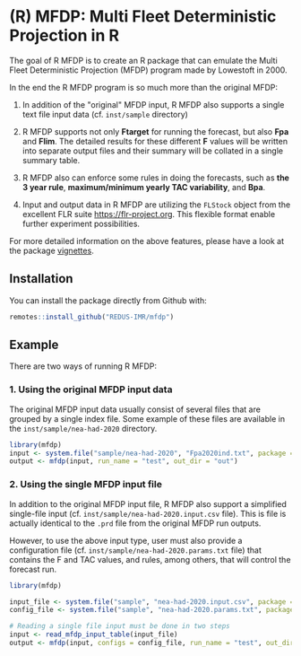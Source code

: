 
# (R) MFDP: Multi Fleet Deterministic Projection in R

<!-- badges: start -->
<!-- badges: end -->

The goal of R MFDP is to create an R package that can emulate the Multi 
Fleet Deterministic Projection (MFDP) program made by Lowestoft in 2000.

In the end the R MFDP program is so much more than the original MFDP:

1. In addition of the "original" MFDP input, R MFDP also supports a single
text file input data (cf. `inst/sample` directory)

2. R MFDP supports not only **Ftarget** for running the forecast, but also
**Fpa** and **Flim**. The detailed results for these different **F** values
will be written into separate output files and their summary will be collated in
a single summary table.

3. R MFDP also can enforce some rules in doing the forecasts, such as **the 3 year rule**,  **maximum/minimum yearly TAC variability**, and **Bpa**.

4. Input and output data in R MFDP are utilizing the `FLStock` object from the
excellent FLR suite <https://flr-project.org>. This flexible format enable
further experiment possibilities.

For more detailed information on the above features, please have a look at the package 
[vignettes](https://redus-imr.github.io/mfdp/articles/).

## Installation

You can install the package directly from Github with:

``` r
remotes::install_github("REDUS-IMR/mfdp")
```

## Example

There are two ways of running R MFDP:

### 1. Using the original MFDP input data

The original MFDP input data usually consist of several files that
are grouped by a single index file. Some example of these files are
available in the `inst/sample/nea-had-2020` directory.

``` r
library(mfdp)
input <- system.file("sample/nea-had-2020", "Fpa2020ind.txt", package = "mfdp")
output <- mfdp(input, run_name = "test", out_dir = "out")
```

### 2. Using the single MFDP input file

In addition to the original MFDP input file, R MFDP also support
a simplified single-file input (cf. `inst/sample/nea-had-2020.input.csv`
file). This is file is actually identical to the `.prd` file from
the original MFDP run outputs.

However, to use the above input type, user must also provide a configuration
file (cf. `inst/sample/nea-had-2020.params.txt` file) that contains the
F and TAC values, and rules, among others, that will control the forecast run.

``` r
library(mfdp)

input_file <- system.file("sample", "nea-had-2020.input.csv", package = "mfdp")
config_file <- system.file("sample", "nea-had-2020.params.txt", package = "mfdp")

# Reading a single file input must be done in two steps
input <- read_mfdp_input_table(input_file)
output <- mfdp(input, configs = config_file, run_name = "test", out_dir = "out")
```